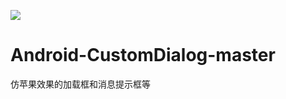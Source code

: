 [![](https://jitpack.io/v/WitnessIV/Android-CustomDialog-master.svg)](https://jitpack.io/#WitnessIV/Android-CustomDialog-master)

# Android-CustomDialog-master
仿苹果效果的加载框和消息提示框等
